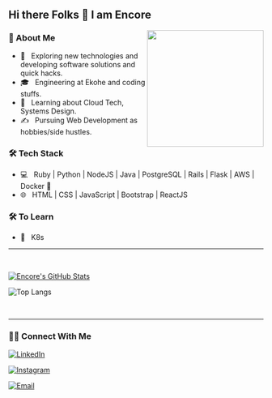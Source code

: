 ### <h2>Hi there Folks 👋 I am Encore</h2>

<img align='right' src="https://media.giphy.com/media/M9gbBd9nbDrOTu1Mqx/giphy.gif" width="230">

<h3> 👨 About Me </h3>

- 🤔 &nbsp; Exploring new technologies and developing software solutions and quick hacks.
- 🎓 &nbsp; Engineering at Ekohe and coding stuffs.
- 🌱 &nbsp; Learning about Cloud Tech, Systems Design.
- ✍️ &nbsp; Pursuing Web Development as hobbies/side hustles.

<h3>🛠 Tech Stack</h3>


- 💻 &nbsp; Ruby | Python | NodeJS | Java | PostgreSQL | Rails | Flask | AWS | Docker 🐳
- 🌐 &nbsp; HTML | CSS | JavaScript | Bootstrap | ReactJS

<!--

- 🛢 &nbsp; PostgreSQL | MongoDB | InfluxDB
- 🔧 &nbsp; Git | Markdown | Selenium
- 🖥 &nbsp; Illustrator| Photoshop | Sketch

-->


<h3>🛠 To Learn</h3>

- 🔧 &nbsp; K8s

<hr>

<br/>

[![Encore's GitHub Stats](https://github-readme-stats.vercel.app/api?username=encoreshao&show_icons=true)](https://github.com/encoreshao)

![Top Langs](https://github-readme-stats.vercel.app/api/top-langs/?username=encoreshao&show_icons=true)

<br>

<hr>

<h3> 🤝🏻 Connect With Me </h3>

<p align="center">

<dt>
   <dl>
     <a href="https://www.linkedin.com/in/sencoreshao/"><img alt="LinkedIn" src="https://img.shields.io/badge/LinkedIn-encoreshao-blue?style=flat-square&logo=linkedin"></a>
   </dl>
   <dl>
      <a href="https://www.instagram.com/encore.shao/"><img alt="Instagram" src="https://img.shields.io/badge/Instagram-encore.shao-black?style=flat-square&logo=instagram"></a>
   </dl>
   <dl>
      <a href="mailto:encore.shao@gmail.com"><img alt="Email" src="https://img.shields.io/badge/Email-encore.shao@gmail.com-blue?style=flat-square&logo=gmail"></a>
   </dl>
</dt>

</p>
